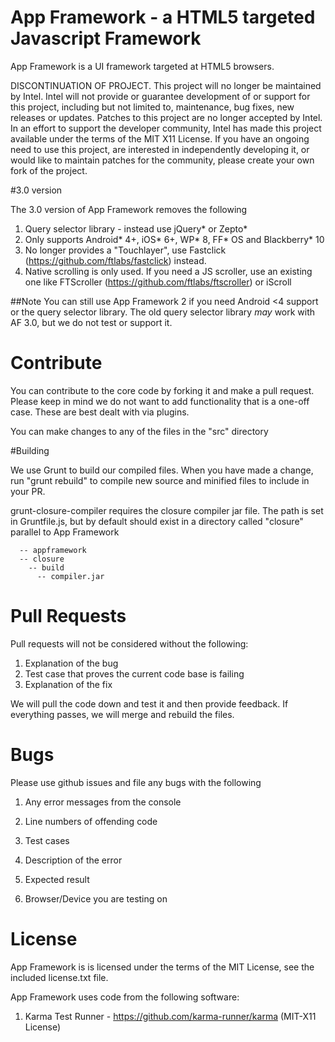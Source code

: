 # App Framework - a HTML5 targeted Javascript Framework

App Framework is a UI framework targeted at HTML5 browsers.

DISCONTINUATION OF PROJECT.  This project will no longer be maintained by Intel.  Intel will not provide or guarantee development of or support for this project, including but not limited to, maintenance, bug fixes, new releases or updates.  Patches to this project are no longer accepted by Intel.  In an effort to support the developer community, Intel has made this project available under the terms of the MIT X11 License. If you have an ongoing need to use this project, are interested in independently developing it, or would like to maintain patches for the community, please create your own fork of the project.

#3.0 version

The 3.0 version of App Framework removes the following

1. Query selector library - instead use jQuery* or Zepto*
2. Only supports Android* 4+, iOS* 6+, WP* 8, FF* OS and Blackberry* 10
3. No longer provides a "Touchlayer", use Fastclick (https://github.com/ftlabs/fastclick) instead.
4. Native scrolling is only used.  If you need a JS scroller, use an existing one like FTScroller (https://github.com/ftlabs/ftscroller) or iScroll

##Note
You can still use App Framework 2 if you need Android <4 support or the query selector library.  The old query selector library *may* work with AF 3.0, but we do not test or support it.

# Contribute

You can contribute to the core code by forking it and make a pull request.  Please keep in mind we do not want to add functionality that is a one-off case.  These are best dealt with via plugins.

You can make changes to any of the files in the "src" directory



#Building

We use Grunt to build our compiled files.  When you have made a change, run "grunt rebuild" to compile new source and minified files to include in your PR.

grunt-closure-compiler requires the closure compiler jar file.  The path is set in Gruntfile.js, but by default should exist in a directory called "closure" parallel to App Framework

```
  -- appframework
  -- closure
    -- build
      -- compiler.jar
```

# Pull Requests

Pull requests will not be considered without the following:

1. Explanation of the bug
2. Test case that proves the current code base is failing
3. Explanation of the fix

We will pull the code down and test it and then provide feedback.  If everything passes, we will merge and rebuild the files.


# Bugs

Please use github issues and file any bugs with the following

1. Any error messages from the console

2. Line numbers of offending code

3. Test cases

4. Description of the error

5. Expected result

6. Browser/Device you are testing on


# License

App Framework is is licensed under the terms of the MIT License, see the included license.txt file.

App Framework uses code from the following software:

1) Karma Test Runner - https://github.com/karma-runner/karma (MIT-X11 License)
